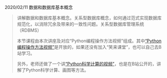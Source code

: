 
2020/02/11 数据和数据库基本概念

> 讲解数据和数据库基本概念。关系型数据库概念，如何通过范式实现数据库规范化，以消除冗余及带来的一致性问题。关系型数据库管理系统（RDBMS）
>
> 本节课程由本次讲座及对应“Python编程操作方法视频”组成。其中[“Python编程操作方法视频”](https://www.bilibili.com/video/av87570864/)是开放的，如果还没有加入“笑来课堂”，也可以自己去B站学习。
>
> 另外，老师还做了一个讲[“Python科学计算的视频”](https://www.bilibili.com/video/av87572000/)，也是在B站公开的，讲解了Python科学计算、画图等方法。

